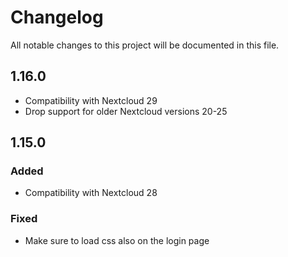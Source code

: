 # Changelog
All notable changes to this project will be documented in this file.

## 1.16.0

- Compatibility with Nextcloud 29
- Drop support for older Nextcloud versions 20-25

## 1.15.0

### Added

- Compatibility with Nextcloud 28

### Fixed

- Make sure to load css also on the login page

